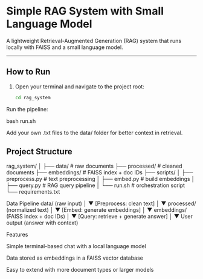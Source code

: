 

# Simple RAG System with Small Language Model

A lightweight Retrieval-Augmented Generation (RAG) system that runs locally with FAISS and a small language model.

---

## How to Run

1. Open your terminal and navigate to the project root:
   ```bash
   cd rag_system


Run the pipeline:

bash run.sh


Add your own .txt files to the data/ folder for better context in retrieval.

## Project Structure
rag_system/
│
├── data/                # raw documents
├── processed/           # cleaned documents
├── embeddings/          # FAISS index + doc IDs
├── scripts/
│   ├── preprocess.py    # text preprocessing
│   ├── embed.py         # build embeddings
│   ├── query.py         # RAG query pipeline
│   └── run.sh           # orchestration script
└── requirements.txt

Data Pipeline
data/ (raw input)
   │
   ▼
[Preprocess: clean text]
   │
   ▼
processed/ (normalized text)
   │
   ▼
[Embed: generate embeddings]
   │
   ▼
embeddings/ (FAISS index + doc IDs)
   │
   ▼
[Query: retrieve + generate answer]
   │
   ▼
User output (answer with context)

Features

Simple terminal-based chat with a local language model

Data stored as embeddings in a FAISS vector database

Easy to extend with more document types or larger models


